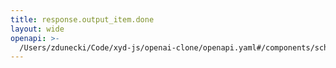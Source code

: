 ```yaml
---
title: response.output_item.done
layout: wide
openapi: >-
  /Users/zdunecki/Code/xyd-js/openai-clone/openapi.yaml#/components/schemas/RealtimeServerEventResponseOutputItemDone
---
```


